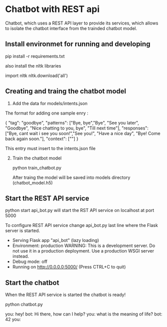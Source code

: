 # Chatbot with REST api

Chatbot, which uses a REST API layer to provide its services, which allows to isolate the chatbot interface from the trainded chatbot  model.


## Install environmet for running and developing
pip install -r requirements.txt

also install the nltk libraries

import nltk
nltk.download('all')

## Creating and traing the chatbot model
1. Add the data for models/intents.json

The format for adding one sample enry :

{
    "tag": "goodbye",
    "patterns": ["Bye, bye","Bye", "See you later", "Goodbye", "Nice chatting to you, bye", "Till next time"],
    "responses": ["Bye, cant wait i see you soon!","See you!", "Have a nice day", "Bye! Come back again soon."],
    "context": [""]
}

This entry must insert to the intents.json file

2. Train the chatbot model
   
   python train_chatbot.py

   After traing the model will be saved into models directory (chatbot_model.h5)

## Start the REST API service

python start api_bot.py will start the RST API service on localhost at port 5000

To configure REST API service change api_bot.py last line
where the Flask server is started.

 * Serving Flask app "api_bot" (lazy loading)
 * Environment: production
   WARNING: This is a development server. Do not use it in a production deployment.
   Use a production WSGI server instead.
 * Debug mode: off
 * Running on http://0.0.0.0:5000/ (Press CTRL+C to quit)

## Start the chatbot

When the REST API service is started the chatbot is ready!

python chatbot.py

you: hey!
bot: Hi there, how can I help?
you: what is the meaning of life?
bot: 42
you: 





